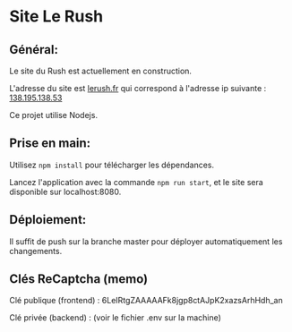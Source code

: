 # Site Le Rush

## Général:
Le site du Rush est actuellement en construction.

L'adresse du site est [lerush.fr](http://138.195.138.53) qui correspond à l'adresse ip suivante : [138.195.138.53](http://138.195.138.53) 

Ce projet utilise Nodejs.

## Prise en main:

Utilisez `npm install` pour télécharger les dépendances.

Lancez l'application avec la commande `npm run start`, et le site sera disponible sur localhost:8080.

## Déploiement:

Il suffit de push sur la branche master pour déployer automatiquement les changements.

## Clés ReCaptcha (memo)

Clé publique (frontend) : 6LeIRtgZAAAAAFk8jgp8ctAJpK2xazsArhHdh_an

Clé privée (backend) : (voir le fichier .env sur la machine)
